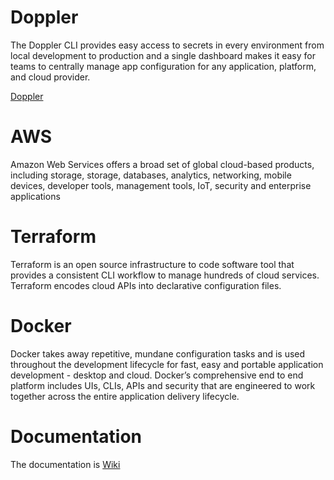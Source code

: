 # Doppler

The Doppler CLI provides easy access to secrets in every environment from local development to production and a single dashboard makes it easy for teams to centrally manage app configuration for any application, platform, and cloud provider.

[Doppler](https://docs.doppler.com/docs)

# AWS

Amazon Web Services offers a broad set of global cloud-based products, including storage, storage, databases, analytics, networking, mobile devices, developer tools, management tools, IoT, security and enterprise applications

# Terraform

Terraform is an open source infrastructure to code software tool that provides a consistent CLI workflow to manage hundreds of cloud services. Terraform encodes cloud APIs into declarative configuration files.

# Docker

Docker takes away repetitive, mundane configuration tasks and is used throughout the development lifecycle for fast, easy and portable application development - desktop and cloud. Docker’s comprehensive end to end platform includes UIs, CLIs, APIs and security that are engineered to work together across the entire application delivery lifecycle.

# Documentation

The documentation is [Wiki](https://github.com/Guerlielton/Python-Network/wiki)